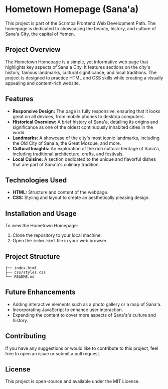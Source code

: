 # Hometown Homepage (Sana'a)

This project is part of the Scrimba Frontend Web Development Path. The homepage is dedicated to showcasing the beauty, history, and culture of Sana'a City, the capital of Yemen.

## Project Overview

The Hometown Homepage is a simple, yet informative web page that highlights key aspects of Sana'a City. It features sections on the city's history, famous landmarks, cultural significance, and local traditions. The project is designed to practice HTML and CSS skills while creating a visually appealing and content-rich website.

## Features

- **Responsive Design:** The page is fully responsive, ensuring that it looks great on all devices, from mobile phones to desktop computers.
- **Historical Overview:** A brief history of Sana'a, detailing its origins and significance as one of the oldest continuously inhabited cities in the world.
- **Landmarks:** A showcase of the city's most iconic landmarks, including the Old City of Sana'a, the Great Mosque, and more.
- **Cultural Insights:** An exploration of the rich cultural heritage of Sana'a, including traditional architecture, crafts, and festivals.
- **Local Cuisine:** A section dedicated to the unique and flavorful dishes that are part of Sana'a's culinary tradition.

## Technologies Used

- **HTML:** Structure and content of the webpage.
- **CSS:** Styling and layout to create an aesthetically pleasing design.

## Installation and Usage

To view the Hometown Homepage:

1. Clone the repository to your local machine.
2. Open the `index.html` file in your web browser.

## Project Structure

```plaintext
├── index.html
├── css/styles.css
└── README.md
```

## Future Enhancements

- Adding interactive elements such as a photo gallery or a map of Sana'a.
- Incorporating JavaScript to enhance user interaction.
- Expanding the content to cover more aspects of Sana'a's culture and history.

## Contributing

If you have any suggestions or would like to contribute to this project, feel free to open an issue or submit a pull request.

## License

This project is open-source and available under the MIT License.
